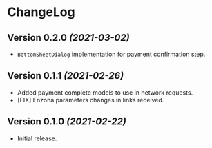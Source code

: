 ChangeLog
==========
Version 0.2.0 *(2021-03-02)*
----------------------------
- `BottomSheetDialog` implementation for payment confirmation step.

Version 0.1.1 *(2021-02-26)*
----------------------------
- Added payment complete models to use in network requests.
- [FIX] Enzona parameters changes in links received.

Version 0.1.0 *(2021-02-22)*
----------------------------
- Initial release.